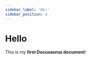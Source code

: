 ```yaml
---
sidebar_label: 'Hi!'
sidebar_position: 4
---
```


# Hello

This is my **first Docusaurus document**!

